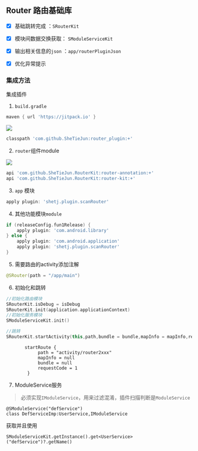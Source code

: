 ## Router 路由基础库

- [X] 基础跳转完成 ：`SRouterKit`
- [X] 模块间数据交换获取： `SModuleServiceKit`
- [X] 输出相关信息的`json` ：`app/routerPluginJson`
- [X] 优化异常提示


### 集成方法
集成插件
1. `build.gradle`
```groovy
maven { url 'https://jitpack.io' }
```

[![](https://jitpack.io/v/SheTieJun/router_plugin.svg)](https://jitpack.io/#SheTieJun/router_plugin)

```groovy
classpath 'com.github.SheTieJun:router_plugin:+'
```

2. `router`组件module

[![](https://jitpack.io/v/SheTieJun/RouterKit.svg)](https://jitpack.io/#SheTieJun/RouterKit)

```groovy
api 'com.github.SheTieJun.RouterKit:router-annotation:+'
api 'com.github.SheTieJun.RouterKit:router-kit:+'
```


3. `app` 模块

```groovy
apply plugin: 'shetj.plugin.scanRouter'
```

4. 其他功能模块`module`
```groovy
if (releaseConfig.fun1Release) {
    apply plugin: 'com.android.library'
} else {
    apply plugin: 'com.android.application'
    apply plugin: 'shetj.plugin.scanRouter'
}
```

5. 需要路由的activity添加注解
```kotlin
@SRouter(path = "/app/main")
```

6. 初始化和跳转

```kotlin
//初始化路由模块 
SRouterKit.isDebug = isDebug
SRouterKit.init(application.applicationContext)
//初始化服务模块 
SModuleServiceKit.init()
```

```kotlin
//跳转
SRouterKit.startActivity(this,path,bundle = bundle,mapInfo = mapInfo,requestCode = requestCode)
```
```
       startRoute {
            path = "activity/router2xxx"
            mapInfo = null
            bundle = null
            requestCode = 1
        }
```

7. ModuleService服务

  > 必须实现`IModuleService`，用来过滤混淆，插件扫描判断是`ModuleService`
```
@SModuleService("defService")
class DefServiceImp:UserService,IModuleService
```
获取并且使用
```
SModuleServiceKit.getInstance().get<UserService>("defService")?.getName()
```